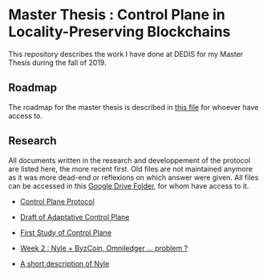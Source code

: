 # Master Thesis :  Control Plane in Locality-Preserving Blockchains

This repository describes the work I have done at DEDIS for my Master Thesis during the fall of 2019. 

## Roadmap

The roadmap for the master thesis is described in [this file](https://docs.google.com/document/d/1b6bUOv9plkZV4mDYyatDofwOronckda6OzPDJYYtzWU/edit#) for whoever have access to. 

## Research 

All documents written in the research and developpement of the protocol are listed here, the more recent first. Old files are not maintained anymore as it was more dead-end or reflexions on which answer were given. All files can be accessed in this [Google Drive Folder](https://drive.google.com/drive/u/0/folders/1ZtMiUCeSMNNV1IIvO3EFbWyvO7Ho3JXC), for whom have access to it.

* [Control Plane Protocol](https://docs.google.com/document/d/1xz1jTphKqxxkAucdh_oOqsFXH147Cjlzcnjmt-yx-f8/edit#)

* [Draft of Adaptative Control Plane](https://docs.google.com/document/d/1aqDpgke30azul8EJbQ8GcVqCQWodkmVoDHp1xzCMMIQ/edit)

* [First Study of Control Plane](https://docs.google.com/document/d/1ZgZ6EnUNdOJfn3X06JkOFcZ4tn7P43QFHm6wZc-qyeE/edit)

* [Week 2 : Nyle + ByzCoin, Omniledger ... problem ?](https://docs.google.com/document/d/1Kr7lfgxPbYtWIZXCFvpErfSH_BVCClxr9dzfWnK9rrc/edit#heading=h.vurx1q67ow8z)

* [A short description of Nyle](https://drive.google.com/drive/u/0/folders/1ZtMiUCeSMNNV1IIvO3EFbWyvO7Ho3JXC)

  





